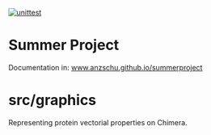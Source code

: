 [![unittest](https://github.com/anzschu/summerproject/actions/workflows/ci.yml/badge.svg?branch=testing&event=push)](https://github.com/anzschu/summerproject/actions/workflows/ci.yml)

# Summer Project

Documentation in: www.anzschu.github.io/summerproject


# src/graphics

Representing protein vectorial properties on Chimera.
